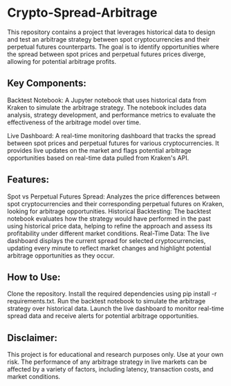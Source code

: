 # Crypto-Spread-Arbitrage
This repository contains a project that leverages historical data to design and test an arbitrage strategy between spot cryptocurrencies and their perpetual futures counterparts. The goal is to identify opportunities where the spread between spot prices and perpetual futures prices diverge, allowing for potential arbitrage profits.

## Key Components:
Backtest Notebook: A Jupyter notebook that uses historical data from Kraken to simulate the arbitrage strategy. The notebook includes data analysis, strategy development, and performance metrics to evaluate the effectiveness of the arbitrage model over time.

Live Dashboard: A real-time monitoring dashboard that tracks the spread between spot prices and perpetual futures for various cryptocurrencies. It provides live updates on the market and flags potential arbitrage opportunities based on real-time data pulled from Kraken's API.
## Features:
Spot vs Perpetual Futures Spread: Analyzes the price differences between spot cryptocurrencies and their corresponding perpetual futures on Kraken, looking for arbitrage opportunities.
Historical Backtesting: The backtest notebook evaluates how the strategy would have performed in the past using historical price data, helping to refine the approach and assess its profitability under different market conditions.
Real-Time Data: The live dashboard displays the current spread for selected cryptocurrencies, updating every minute to reflect market changes and highlight potential arbitrage opportunities as they occur.


## How to Use:
Clone the repository.
Install the required dependencies using pip install -r requirements.txt.
Run the backtest notebook to simulate the arbitrage strategy over historical data.
Launch the live dashboard to monitor real-time spread data and receive alerts for potential arbitrage opportunities.
## Disclaimer:
This project is for educational and research purposes only. Use at your own risk. The performance of any arbitrage strategy in live markets can be affected by a variety of factors, including latency, transaction costs, and market conditions.
